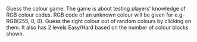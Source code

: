 Guess the colour game: The game is about testing players’ knowledge of
RGB colour codes. RGB code of an unknown colour will be given for e.g-
RGB(255, 0, 0). Guess the right colour out of random colours by clicking on
them. It also has 2 levels Easy/Hard based on the number of colour blocks
shown.
